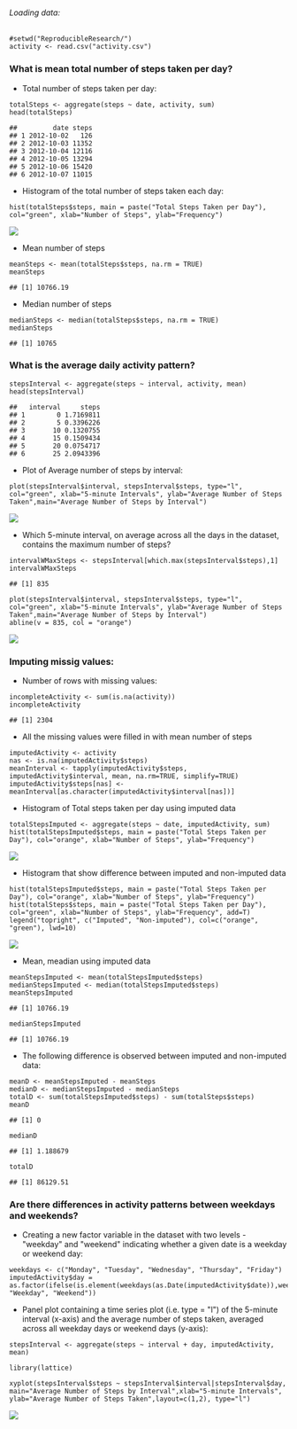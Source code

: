 ###### Loading data:

    #setwd("ReproducibleResearch/")
    activity <- read.csv("activity.csv")

### What is mean total number of steps taken per day?

-   Total number of steps taken per day:

<!-- -->

    totalSteps <- aggregate(steps ~ date, activity, sum)
    head(totalSteps)

    ##         date steps
    ## 1 2012-10-02   126
    ## 2 2012-10-03 11352
    ## 3 2012-10-04 12116
    ## 4 2012-10-05 13294
    ## 5 2012-10-06 15420
    ## 6 2012-10-07 11015

-   Histogram of the total number of steps taken each day:

<!-- -->

    hist(totalSteps$steps, main = paste("Total Steps Taken per Day"), col="green", xlab="Number of Steps", ylab="Frequency")

![](PA1_template_files/figure-markdown_strict/unnamed-chunk-3-1.png)

-   Mean number of steps

<!-- -->

    meanSteps <- mean(totalSteps$steps, na.rm = TRUE)
    meanSteps

    ## [1] 10766.19

-   Median number of steps

<!-- -->

    medianSteps <- median(totalSteps$steps, na.rm = TRUE)
    medianSteps

    ## [1] 10765

### What is the average daily activity pattern?

    stepsInterval <- aggregate(steps ~ interval, activity, mean)
    head(stepsInterval)

    ##   interval     steps
    ## 1        0 1.7169811
    ## 2        5 0.3396226
    ## 3       10 0.1320755
    ## 4       15 0.1509434
    ## 5       20 0.0754717
    ## 6       25 2.0943396

-   Plot of Average number of steps by interval:

<!-- -->

    plot(stepsInterval$interval, stepsInterval$steps, type="l", col="green", xlab="5-minute Intervals", ylab="Average Number of Steps Taken",main="Average Number of Steps by Interval")

![](PA1_template_files/figure-markdown_strict/unnamed-chunk-7-1.png)

-   Which 5-minute interval, on average across all the days in the
    dataset, contains the maximum number of steps?

<!-- -->

    intervalWMaxSteps <- stepsInterval[which.max(stepsInterval$steps),1]
    intervalWMaxSteps

    ## [1] 835

    plot(stepsInterval$interval, stepsInterval$steps, type="l", col="green", xlab="5-minute Intervals", ylab="Average Number of Steps Taken",main="Average Number of Steps by Interval")
    abline(v = 835, col = "orange")

![](PA1_template_files/figure-markdown_strict/unnamed-chunk-8-1.png)

### Imputing missig values:

-   Number of rows with missing values:

<!-- -->

    incompleteActivity <- sum(is.na(activity))
    incompleteActivity 

    ## [1] 2304

-   All the missing values were filled in with mean number of steps

<!-- -->

    imputedActivity <- activity
    nas <- is.na(imputedActivity$steps)
    meanInterval <- tapply(imputedActivity$steps, imputedActivity$interval, mean, na.rm=TRUE, simplify=TRUE)
    imputedActivity$steps[nas] <- meanInterval[as.character(imputedActivity$interval[nas])]

-   Histogram of Total steps taken per day using imputed data

<!-- -->

    totalStepsImputed <- aggregate(steps ~ date, imputedActivity, sum)
    hist(totalStepsImputed$steps, main = paste("Total Steps Taken per Day"), col="orange", xlab="Number of Steps", ylab="Frequency")

![](PA1_template_files/figure-markdown_strict/unnamed-chunk-11-1.png)

-   Histogram that show difference between imputed and non-imputed data

<!-- -->

    hist(totalStepsImputed$steps, main = paste("Total Steps Taken per Day"), col="orange", xlab="Number of Steps", ylab="Frequency")
    hist(totalSteps$steps, main = paste("Total Steps Taken per Day"), col="green", xlab="Number of Steps", ylab="Frequency", add=T)
    legend("topright", c("Imputed", "Non-imputed"), col=c("orange", "green"), lwd=10)

![](PA1_template_files/figure-markdown_strict/unnamed-chunk-12-1.png)

-   Mean, meadian using imputed data

<!-- -->

    meanStepsImputed <- mean(totalStepsImputed$steps)
    medianStepsImputed <- median(totalStepsImputed$steps)
    meanStepsImputed

    ## [1] 10766.19

    medianStepsImputed

    ## [1] 10766.19

-   The following difference is observed between imputed and non-imputed
    data:

<!-- -->

    meanD <- meanStepsImputed - meanSteps
    medianD <- medianStepsImputed - medianSteps
    totalD <- sum(totalStepsImputed$steps) - sum(totalSteps$steps)
    meanD

    ## [1] 0

    medianD

    ## [1] 1.188679

    totalD

    ## [1] 86129.51

### Are there differences in activity patterns between weekdays and weekends?

-   Creating a new factor variable in the dataset with two levels -
    "weekday" and "weekend" indicating whether a given date is a weekday
    or weekend day:

<!-- -->

    weekdays <- c("Monday", "Tuesday", "Wednesday", "Thursday", "Friday")
    imputedActivity$day = as.factor(ifelse(is.element(weekdays(as.Date(imputedActivity$date)),weekdays), "Weekday", "Weekend"))

-   Panel plot containing a time series plot (i.e. type = "l") of the
    5-minute interval (x-axis) and the average number of steps taken,
    averaged across all weekday days or weekend days (y-axis):

<!-- -->

    stepsInterval <- aggregate(steps ~ interval + day, imputedActivity, mean)

    library(lattice)

    xyplot(stepsInterval$steps ~ stepsInterval$interval|stepsInterval$day, main="Average Number of Steps by Interval",xlab="5-minute Intervals", ylab="Average Number of Steps Taken",layout=c(1,2), type="l")

![](PA1_template_files/figure-markdown_strict/unnamed-chunk-16-1.png)
